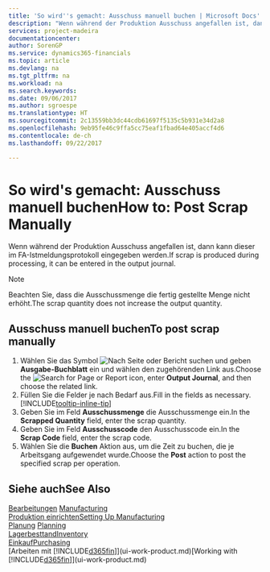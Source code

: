 ```yaml
---
title: 'So wird''s gemacht: Ausschuss manuell buchen | Microsoft Docs'
description: "Wenn während der Produktion Ausschuss angefallen ist, dann kann dieser im FA-Istmeldungsprotokoll eingegeben werden. Beachten Sie, dass die Ausschussmenge die fertig gestellte Menge nicht erhöht."
services: project-madeira
documentationcenter: 
author: SorenGP
ms.service: dynamics365-financials
ms.topic: article
ms.devlang: na
ms.tgt_pltfrm: na
ms.workload: na
ms.search.keywords: 
ms.date: 09/06/2017
ms.author: sgroespe
ms.translationtype: HT
ms.sourcegitcommit: 2c13559bb3dc44cdb61697f5135c5b931e34d2a8
ms.openlocfilehash: 9eb95fe46c9ffa5cc75eaf1fbad64e405accf4d6
ms.contentlocale: de-ch
ms.lasthandoff: 09/22/2017

---
```

# <a name="how-to-post-scrap-manually"></a><span data-ttu-id="9de2b-104">So wird's gemacht: Ausschuss manuell buchen</span><span class="sxs-lookup"><span data-stu-id="9de2b-104">How to: Post Scrap Manually</span></span>
<span data-ttu-id="9de2b-105">Wenn während der Produktion Ausschuss angefallen ist, dann kann dieser im FA-Istmeldungsprotokoll eingegeben werden.</span><span class="sxs-lookup"><span data-stu-id="9de2b-105">If scrap is produced during processing, it can be entered in the output journal.</span></span> 

> [!NOTE]
> <span data-ttu-id="9de2b-106">Beachten Sie, dass die Ausschussmenge die fertig gestellte Menge nicht erhöht.</span><span class="sxs-lookup"><span data-stu-id="9de2b-106">The scrap quantity does not increase the output quantity.</span></span>  

## <a name="to-post-scrap-manually"></a><span data-ttu-id="9de2b-107">Ausschuss manuell buchen</span><span class="sxs-lookup"><span data-stu-id="9de2b-107">To post scrap manually</span></span>  
1. <span data-ttu-id="9de2b-108">Wählen Sie das Symbol ![Nach Seite oder Bericht suchen](media/ui-search/search_small.png "Nach Seite oder Bericht suchen") und geben **Ausgabe-Buchblatt** ein und wählen den zugehörenden Link aus.</span><span class="sxs-lookup"><span data-stu-id="9de2b-108">Choose the ![Search for Page or Report](media/ui-search/search_small.png "Search for Page or Report icon") icon, enter **Output Journal**, and then choose the related link.</span></span>  
2. <span data-ttu-id="9de2b-109">Füllen Sie die Felder je nach Bedarf aus.</span><span class="sxs-lookup"><span data-stu-id="9de2b-109">Fill in the fields as necessary.</span></span> [!INCLUDE[tooltip-inline-tip](includes/tooltip-inline-tip_md.md)]  
3. <span data-ttu-id="9de2b-110">Geben Sie im Feld **Ausschussmenge** die Ausschussmenge ein.</span><span class="sxs-lookup"><span data-stu-id="9de2b-110">In the **Scrapped Quantity** field, enter the scrap quantity.</span></span>  
4. <span data-ttu-id="9de2b-111">Geben Sie im Feld **Ausschusscode** den Ausschusscode ein.</span><span class="sxs-lookup"><span data-stu-id="9de2b-111">In the **Scrap Code** field, enter the scrap code.</span></span>  
5. <span data-ttu-id="9de2b-112">Wählen Sie die **Buchen** Aktion aus, um die Zeit zu buchen, die je Arbeitsgang aufgewendet wurde.</span><span class="sxs-lookup"><span data-stu-id="9de2b-112">Choose the **Post** action to post the specified scrap per operation.</span></span>  

## <a name="see-also"></a><span data-ttu-id="9de2b-113">Siehe auch</span><span class="sxs-lookup"><span data-stu-id="9de2b-113">See Also</span></span>  
<span data-ttu-id="9de2b-114">[Bearbeitungen](production-manage-manufacturing.md)  </span><span class="sxs-lookup"><span data-stu-id="9de2b-114">[Manufacturing](production-manage-manufacturing.md)  </span></span>  
[<span data-ttu-id="9de2b-115">Produktion einrichten</span><span class="sxs-lookup"><span data-stu-id="9de2b-115">Setting Up Manufacturing</span></span>](production-configure-production-processes.md)  
<span data-ttu-id="9de2b-116">[Planung](production-planning.md)    </span><span class="sxs-lookup"><span data-stu-id="9de2b-116">[Planning](production-planning.md)    </span></span>  
[<span data-ttu-id="9de2b-117">Lagerbesttand</span><span class="sxs-lookup"><span data-stu-id="9de2b-117">Inventory</span></span>](inventory-manage-inventory.md)  
[<span data-ttu-id="9de2b-118">Einkauf</span><span class="sxs-lookup"><span data-stu-id="9de2b-118">Purchasing</span></span>](purchasing-manage-purchasing.md)  
<span data-ttu-id="9de2b-119">[Arbeiten mit [!INCLUDE[d365fin](includes/d365fin_md.md)]](ui-work-product.md)</span><span class="sxs-lookup"><span data-stu-id="9de2b-119">[Working with [!INCLUDE[d365fin](includes/d365fin_md.md)]](ui-work-product.md)</span></span>

